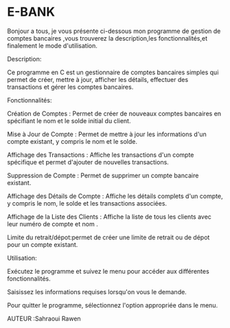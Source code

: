 # E-BANK
Bonjour a tous, je vous présente ci-dessous mon programme de gestion de comptes bancaires ,vous trouverez la description,les fonctionnalités,et finalement le mode d'utilisation.

Description:

Ce programme en C est un gestionnaire de comptes bancaires simples qui permet de créer, mettre à jour, afficher les détails, effectuer des transactions et gérer les comptes bancaires.

Fonctionnalités:


Création de Comptes : Permet de créer de nouveaux comptes bancaires en spécifiant le nom et le solde initial du client.

Mise à Jour de Compte : Permet de mettre à jour les informations d'un compte existant, y compris le nom et le solde.

Affichage des Transactions : Affiche les transactions d'un compte spécifique et permet d'ajouter de nouvelles transactions.

Suppression de Compte : Permet de supprimer un compte bancaire existant.

Affichage des Détails de Compte : Affiche les détails complets d'un compte, y compris le nom, le solde et les transactions associées.

Affichage de la Liste des Clients : Affiche la liste de tous les clients avec leur numéro de compte et nom .

Limite du retrait/dépot:permet de créer une limite de retrait ou de dépot pour un compte existant.

Utilisation:

Exécutez le programme et suivez le menu pour accéder aux différentes fonctionnalités.

Saisissez les informations requises lorsqu'on vous le demande.

Pour quitter le programme, sélectionnez l'option appropriée dans le menu.

AUTEUR :Sahraoui Rawen
